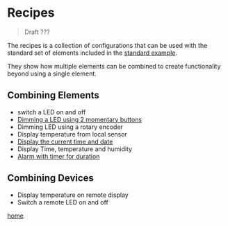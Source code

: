 # Recipes

> Draft ???

The recipes is a collection of configurations that can be used with the standard set of elements included in the [standard example](examples/standard).

They show how multiple elements can be combined to create functionality beyond using a single element.

## Combining Elements

* switch a LED on and off
* [Dimming a LED using 2 momentary buttons](recipes/led.md)
* Dimming LED using a rotary encoder
* Display temperature from local sensor
* [Display the current time and date](recipes/ntpclock.md)
* Display Time, temperature and humidity
* [Alarm with timer for duration](recipes/alarm.md)

## Combining Devices

* Display temperature on remote display 
* Switch a remote LED on and off


[home](home.md)